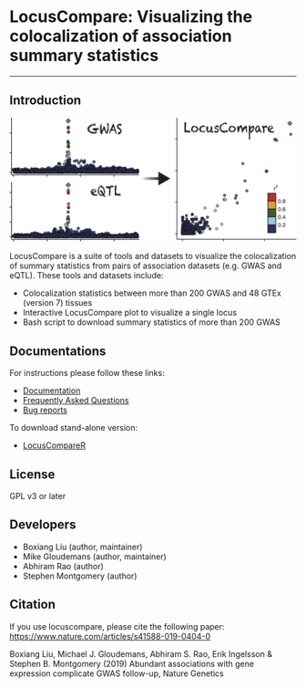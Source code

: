 # LocusCompare: Visualizing the colocalization of association summary statistics 

---
## Introduction
<img src="logo.png" width="600"/>

LocusCompare is a suite of tools and datasets to visualize the colocalization of summary statistics from pairs of association datasets (e.g. GWAS and eQTL). These tools and datasets include: 

- Colocalization statistics between more than 200 GWAS and 48 GTEx (version 7) tissues
- Interactive LocusCompare plot to visualize a single locus
- Bash script to download summary statistics of more than 200 GWAS

## Documentations
For instructions please follow these links: 


- <a href="https://www.github.com/boxiangliu/locuscompare/wiki" target="_blank">Documentation</a>
- <a href="https://www.github.com/boxiangliu/locuscompare/wiki/FAQ" target="_blank">Frequently Asked Questions</a>
- <a href="https://www.github.com/boxiangliu/locuscompare/issues" target="_blank">Bug reports</a>

To download stand-alone version:

- <a href="https://www.github.com/boxiangliu/locuscomparer" target="_blank">LocusCompareR</a>


## License
GPL v3 or later

## Developers
- Boxiang Liu (author, maintainer)
- Mike Gloudemans (author, maintainer)
- Abhiram Rao (author)
- Stephen Montgomery (author)

## Citation
If you use locuscompare, please cite the following paper: https://www.nature.com/articles/s41588-019-0404-0

Boxiang Liu, Michael J. Gloudemans, Abhiram S. Rao, Erik Ingelsson & Stephen B. Montgomery (2019) Abundant associations with gene expression complicate GWAS follow-up, Nature Genetics
